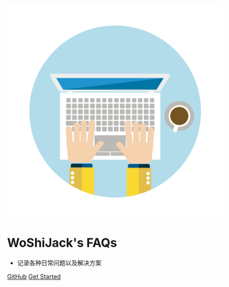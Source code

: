 <!-- <img width="180px" src="/images/CoverLogo.gif"> -->

![](images/CoverLogo.gif ':size=180px')

# WoShiJack's FAQs

* 记录各种日常问题以及解决方案

[GitHub](https://github.com/WoShiJack)
[Get Started](README.md)